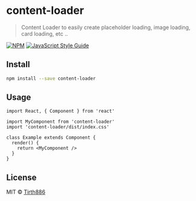 # content-loader

> Content Loader to easily create placeholder loading, image loading, card loading, etc ..

[![NPM](https://img.shields.io/npm/v/content-loader.svg)](https://www.npmjs.com/package/content-loader) [![JavaScript Style Guide](https://img.shields.io/badge/code_style-standard-brightgreen.svg)](https://standardjs.com)

## Install

```bash
npm install --save content-loader
```

## Usage

```tsx
import React, { Component } from 'react'

import MyComponent from 'content-loader'
import 'content-loader/dist/index.css'

class Example extends Component {
  render() {
    return <MyComponent />
  }
}
```

## License

MIT © [Tirth886](https://github.com/Tirth886)
